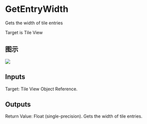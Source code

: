 # GetEntryWidth

Gets the width of tile entries

Target is Tile View

## 图示

![]($-20221218-21121208.png)

## Inputs

Target: Tile View Object Reference.  

## Outputs

Return Value: Float (single-precision). Gets the width of tile entries.


